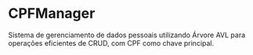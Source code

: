 # CPFManager
Sistema de gerenciamento de dados pessoais utilizando Árvore AVL para operações eficientes de CRUD, com CPF como chave principal.
